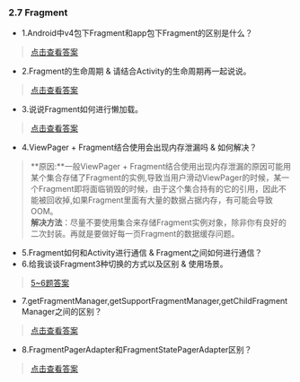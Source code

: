 ### 2.7 Fragment

- 1.Android中v4包下Fragment和app包下Fragment的区别是什么？

> [点击查看答案](https://www.cnblogs.com/as3lib/p/6129313.html)

- 2.Fragment的生命周期 & 请结合Activity的生命周期再一起说说。

> [点击查看答案](https://blog.csdn.net/clandellen/article/details/79269680)

- 3.说说Fragment如何进行懒加载。

> [点击查看答案](https://www.cnblogs.com/dasusu/p/6745032.html)

- 4.ViewPager + Fragment结合使用会出现内存泄漏吗 & 如何解决？

> **原因:**一般ViewPager + Fragment结合使用出现内存泄漏的原因可能用某个集合存储了Fragment的实例,导致当用户滑动ViewPager的时候，某一个Fragment即将面临销毁的时候，由于这个集合持有的它的引用，因此不能被回收掉,如果Fragment里面有大量的数据占据内存，有可能会导致OOM。  
> **解决方法**：尽量不要使用集合来存储Fragment实例对象，除非你有良好的二次封装。再就是要做好每一页Fragment的数据缓存问题。

- 5.Fragment如何和Activity进行通信 & Fragment之间如何进行通信？
- 6.给我谈谈Fragment3种切换的方式以及区别 & 使用场景。

> [5~6题答案](https://blog.csdn.net/clandellen/article/details/79269680)

- 7.getFragmentManager,getSupportFragmentManager,getChildFragmentManager之间的区别？

> [点击查看答案](https://blog.csdn.net/Allan_Bst/article/details/64920076)

- 8.FragmentPagerAdapter和FragmentStatePagerAdapter区别？

> [点击查看答案](https://www.cnblogs.com/nbls/p/7252307.html)